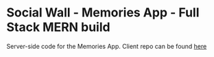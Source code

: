 # Social Wall - Memories App - Full Stack MERN build

Server-side code for the Memories App. Client repo can be found [here](https://github.com/nitish-chandra-m/memories-app-client)
